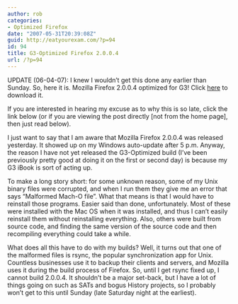 ```yaml
---
author: rob
categories:
- Optimized Firefox
date: "2007-05-31T20:39:08Z"
guid: http://eatyourexam.com/?p=94
id: 94
title: G3-Optimized Firefox 2.0.0.4
url: /?p=94
---
```

UPDATE (06-04-07): I knew I wouldn’t get this done any earlier than Sunday. So, here it is. Mozilla Firefox 2.0.0.4 optimized for G3! Click [here](http://eatyourexam.com/my-files/ff-opt/firefox-2.0.0.4.en-US.mac.dmg "Firefox 2.0.0.4 G3-Optimized Download") to download it.

If you are interested in hearing my excuse as to why this is so late, click the link below (or if you are viewing the post directly [not from the home page], then just read below).  
<!--more-->

I just want to say that I am aware that Mozilla Firefox 2.0.0.4 was released yesterday. It showed up on my Windows auto-update after 5 p.m. Anyway, the reason I have not yet released the G3-Optimized build (I’ve been previously pretty good at doing it on the first or second day) is because my G3 iBook is sort of acting up.

To make a long story short: for some unknown reason, some of my Unix binary files were corrupted, and when I run them they give me an error that says “Malformed Mach-O file”. What that means is that I would have to reinstall those programs. Easier said than done, unfortunately. Most of these were installed with the Mac OS when it was installed, and thus I can’t easily reinstall them without reinstalling everything. Also, others were built from source code, and finding the same version of the source code and then recompiling everything could take a while.

What does all this have to do with my builds? Well, it turns out that one of the malformed files is rsync, the popular synchronization app for Unix. Countless businesses use it to backup their clients and servers, and Mozilla uses it during the build process of Firefox. So, until I get rsync fixed up, I cannot build 2.0.0.4. It shouldn’t be a major set-back, but I have a lot of things going on such as SATs and bogus History projects, so I probably won’t get to this until Sunday (late Saturday night at the earliest).